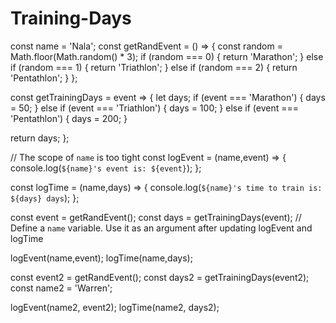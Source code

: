 # Training-Days
const name = 'Nala';
const getRandEvent = () => {
  const random = Math.floor(Math.random() * 3);
  if (random === 0) {
    return 'Marathon';
  } else if (random === 1) {
    return 'Triathlon';
  } else if (random === 2) {
    return 'Pentathlon';
  }
};

const getTrainingDays = event => {
let days;
  if (event === 'Marathon') {
    days = 50;
  } else if (event === 'Triathlon') {
    days = 100;
  } else if (event === 'Pentathlon') {
    days = 200;
  }

  return days;
};

// The scope of `name` is too tight 
const logEvent = (name,event) => {
  console.log(`${name}'s event is: ${event}`);
};

const logTime = (name,days) => {
  console.log(`${name}'s time to train is: ${days} days`);
};

const event = getRandEvent();
const days = getTrainingDays(event);
// Define a `name` variable. Use it as an argument after updating logEvent and logTime 


logEvent(name,event);
logTime(name,days);

const event2 = getRandEvent();
const days2 = getTrainingDays(event2);
const name2 = 'Warren';
 
logEvent(name2, event2);
logTime(name2, days2);
